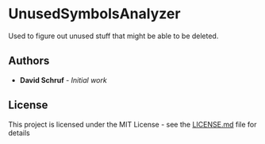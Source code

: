 # UnusedSymbolsAnalyzer

Used to figure out unused stuff that might be able to be deleted.

## Authors

* **David Schruf** - *Initial work*

## License

This project is licensed under the MIT License - see the [LICENSE.md](LICENSE.md) file for details